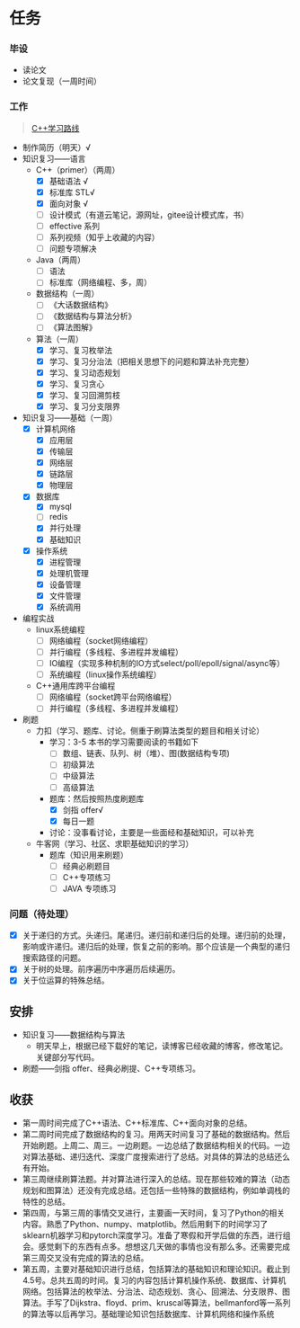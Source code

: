# 任务

### 毕设

- 读论文
- 论文复现（一周时间）

### 工作
> [C++学习路线](https://www.zhihu.com/collection/589776737)

- 制作简历（明天）√
- 知识复习——语言
  - C++（primer）（两周）
    - [x] 基础语法 √
    - [x] 标准库 STL√
    - [x] 面向对象 √
    - [ ] 设计模式（有道云笔记，源网址，gitee设计模式库，书）
    - [ ] effective 系列
    - [ ] 系列视频（知乎上收藏的内容）
    - [ ] 问题专项解决
  - Java（两周）
    - [ ] 语法
    - [ ] 标准库（网络编程、多，周）
  - 数据结构（一周）
    - [ ] 《大话数据结构》
    - [ ] 《数据结构与算法分析》
    - [ ] 《算法图解》
  - 算法（一周）
    - [x] 学习、复习枚举法
    - [x] 学习、复习分治法（把相关思想下的问题和算法补充完整）
    - [x] 学习、复习动态规划
    - [x] 学习、复习贪心
    - [x] 学习、复习回溯剪枝
    - [x] 学习、复习分支限界
- 知识复习——基础（一周）
  - [x] 计算机网络
    - [x] 应用层
    - [x] 传输层
    - [x] 网络层
    - [x] 链路层
    - [x] 物理层
  - [x] 数据库
    - [x] mysql
    - [ ] redis
    - [x] 并行处理
    - [x] 基础知识
  - [x] 操作系统
    - [x] 进程管理
    - [x] 处理机管理
    - [x] 设备管理
    - [x] 文件管理
    - [x] 系统调用
- 编程实战
  - linux系统编程
    - [ ] 网络编程（socket网络编程）
    - [ ] 并行编程（多线程、多进程并发编程）
    - [ ] IO编程（实现多种机制的IO方式select/poll/epoll/signal/async等）
    - [ ] 系统编程（linux操作系统编程）
  - C++通用库跨平台编程
    - [ ] 网络编程（socket跨平台网络编程）
    - [ ] 并行编程（多线程、多进程并发编程）
- 刷题
  - 力扣（学习、题库、讨论。侧重于刷算法类型的题目和相关讨论）
    - 学习：3-5 本书的学习需要阅读的书籍如下
      - [ ] 数组、链表、队列、树（堆）、图(数据结构专项)
      - [ ] 初级算法
      - [ ] 中级算法
      - [ ] 高级算法
    - 题库：然后按照热度刷题库
      - [X] 剑指 offer√
      - [x] 每日一题
    - 讨论：没事看讨论，主要是一些面经和基础知识，可以补充
  - 牛客网（学习、社区、求职基础知识的学习）
    - 题库（知识用来刷题）
      - [ ] 经典必刷题目
      - [ ] C++专项练习
      - [ ] JAVA 专项练习

### 问题（待处理）

- [x] 关于递归的方式。头递归。尾递归。递归前和递归后的处理。递归前的处理，影响或许递归。递归后的处理，恢复之前的影响。那个应该是一个典型的递归搜索路径的问题。
- [x] 关于树的处理。前序遍历中序遍历后续遍历。
- [x] 关于位运算的特殊总结。

## 安排

- 知识复习——数据结构与算法
  - 明天早上，根据已经下载好的笔记，读博客已经收藏的博客，修改笔记。关键部分写代码。
- 刷题——剑指 offer、经典必刷提、C++专项练习。



## 收获
* 第一周时间完成了C++语法、C++标准库、C++面向对象的总结。
* 第二周时间完成了数据结构的复习。用两天时间复习了基础的数据结构。然后开始刷题。上周二、周三。一边刷题。一边总结了数据结构相关的代码。一边对算法基础、递归迭代、深度广度搜索进行了总结。对具体的算法的总结还么有开始。
* 第三周继续刷算法题。并对算法进行深入的总结。现在那些较难的算法（动态规划和图算法）还没有完成总结。还包括一些特殊的数据结构，例如单调栈的特性的总结。
* 第四周，与第三周的事情交叉进行，主要画一天时间，复习了Python的相关内容。熟悉了Python、numpy、matplotlib。然后用剩下的时间学习了sklearn机器学习和pytorch深度学习。准备了寒假和开学后做的东西，进行组会。感觉剩下的东西有点多。想想这几天做的事情也没有那么多。还需要完成第三周交叉没有完成的算法的总结。
* 第五周，主要对基础知识进行总结，包括算法的基础知识和理论知识。截止到4.5号。总共五周的时间。复习的内容包括计算机操作系统、数据库、计算机网络。包括算法的枚举法、分治法、动态规划、贪心、回溯法、分支限界、图算法。手写了Dijkstra、floyd、prim、kruscal等算法，bellmanford等一系列的算法等以后再学习。基础理论知识包括数据库、计算机网络和操作系统